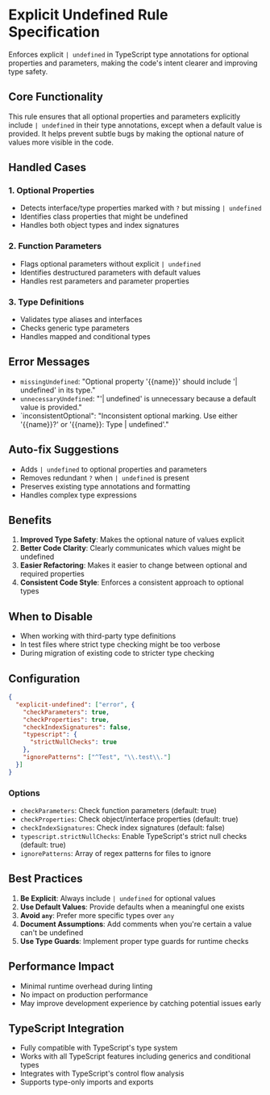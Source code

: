 # Explicit Undefined Rule Specification

Enforces explicit `| undefined` in TypeScript type annotations for optional properties and parameters, making the code's intent clearer and improving type safety.

## Core Functionality

This rule ensures that all optional properties and parameters explicitly include `| undefined` in their type annotations, except when a default value is provided. It helps prevent subtle bugs by making the optional nature of values more visible in the code.

## Handled Cases

### 1. Optional Properties

- Detects interface/type properties marked with `?` but missing `| undefined`
- Identifies class properties that might be undefined
- Handles both object types and index signatures

### 2. Function Parameters

- Flags optional parameters without explicit `| undefined`
- Identifies destructured parameters with default values
- Handles rest parameters and parameter properties

### 3. Type Definitions

- Validates type aliases and interfaces
- Checks generic type parameters
- Handles mapped and conditional types

## Error Messages

- `missingUndefined`: "Optional property '{{name}}' should include '| undefined' in its type."
- `unnecessaryUndefined`: "'| undefined' is unnecessary because a default value is provided."
- `inconsistentOptional": "Inconsistent optional marking. Use either '{{name}}?' or '{{name}}: Type | undefined'."

## Auto-fix Suggestions

- Adds `| undefined` to optional properties and parameters
- Removes redundant `?` when `| undefined` is present
- Preserves existing type annotations and formatting
- Handles complex type expressions

## Benefits

1. **Improved Type Safety**: Makes the optional nature of values explicit
2. **Better Code Clarity**: Clearly communicates which values might be undefined
3. **Easier Refactoring**: Makes it easier to change between optional and required properties
4. **Consistent Code Style**: Enforces a consistent approach to optional types

## When to Disable

- When working with third-party type definitions
- In test files where strict type checking might be too verbose
- During migration of existing code to stricter type checking

## Configuration

```json
{
  "explicit-undefined": ["error", {
    "checkParameters": true,
    "checkProperties": true,
    "checkIndexSignatures": false,
    "typescript": {
      "strictNullChecks": true
    },
    "ignorePatterns": ["^Test", "\\.test\\."]
  }]
}
```

### Options

- `checkParameters`: Check function parameters (default: true)
- `checkProperties`: Check object/interface properties (default: true)
- `checkIndexSignatures`: Check index signatures (default: false)
- `typescript.strictNullChecks`: Enable TypeScript's strict null checks (default: true)
- `ignorePatterns`: Array of regex patterns for files to ignore

## Best Practices

1. **Be Explicit**: Always include `| undefined` for optional values
2. **Use Default Values**: Provide defaults when a meaningful one exists
3. **Avoid `any`**: Prefer more specific types over `any`
4. **Document Assumptions**: Add comments when you're certain a value can't be undefined
5. **Use Type Guards**: Implement proper type guards for runtime checks

## Performance Impact

- Minimal runtime overhead during linting
- No impact on production performance
- May improve development experience by catching potential issues early

## TypeScript Integration

- Fully compatible with TypeScript's type system
- Works with all TypeScript features including generics and conditional types
- Integrates with TypeScript's control flow analysis
- Supports type-only imports and exports
